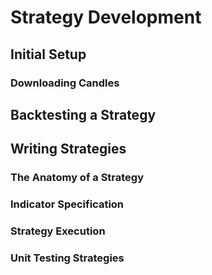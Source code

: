 # Strategy Development

## Initial Setup

### Downloading Candles

## Backtesting a Strategy

## Writing Strategies

### The Anatomy of a Strategy

### Indicator Specification

### Strategy Execution

### Unit Testing Strategies
